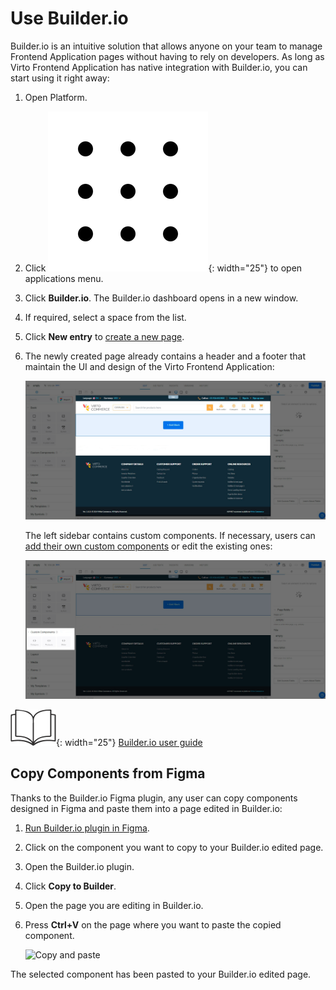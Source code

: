 # Use Builder.io

Builder.io is an intuitive solution that allows anyone on your team to manage Frontend Application pages without having to rely on developers. As long as Virto Frontend Application has native integration with Builder.io, you can start using it right away:

1. Open Platform.
1. Click ![Dots](media/nine-dots-icon1.png){: width="25"} to open applications menu.
1. Click **Builder.io**. The Builder.io dashboard opens in a new window. 
1. If required, select a space from the list.
1. Click **New entry** to [create a new page](https://www.builder.io/c/docs/create-page#creating-a-page). 
1. The newly created page already contains a header and a footer that maintain the UI and design of the Virto Frontend Application:

    ![Header and footer](media/header-footer.png)

    The left sidebar contains custom components. If necessary, users can [add their own custom components](https://www.builder.io/c/docs/custom-components-intro) or edit the existing ones:

    ![Custom components](media/custom-components.png)

![Readmore](media/readmore.png){: width="25"} [Builder.io user guide](https://www.builder.io/c/docs/start-building)

## Copy Components from Figma

Thanks to the Builder.io Figma plugin, any user can copy components designed in Figma and paste them into a page edited in Builder.io:

1. [Run Builder.io plugin in Figma](https://help.figma.com/hc/en-us/articles/360042532714-Use-plugins-in-files).
1. Click on the component you want to copy to your Builder.io edited page.
1. Open the Builder.io plugin.
1. Click **Copy to Builder**.
1. Open the page you are editing in Builder.io.
1. Press **Ctrl+V** on the page where you want to paste the copied component.

    ![Copy and paste](media/figma-builder-io-plugin_.gif)

The selected component has been pasted to your Builder.io edited page.

